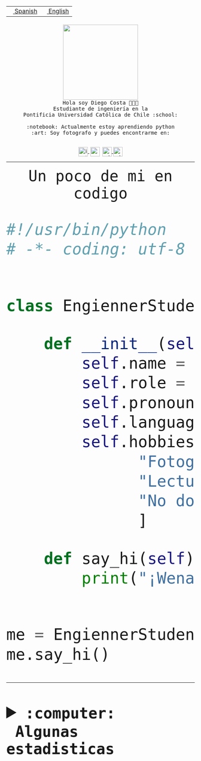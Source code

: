 <table border="0"  align="right">
 <tr><td><a href="README.md"><img src="https://upload.wikimedia.org/wikipedia/commons/thumb/8/89/Bandera_de_Espa%C3%B1a.svg/1200px-Bandera_de_Espa%C3%B1a.svg.png" height="10"> Spanish</a></td>
 <td><a href="README.en.md"><img src="https://upload.wikimedia.org/wikipedia/commons/a/a4/Flag_of_the_United_States.svg" height="10"> English</a></td></tr>
</table><br><br><br>


<p align="center">
  <img src="https://github.com/diegocostares/diegocostares/blob/main/Images/aaa2.gif?raw=true" height="200px" weight="200px">
  <br><samp>
    Hola soy Diego Costa 👨🏻‍💻<br>
    Estudiante de ingeniería en la <br>
    Pontificia Universidad Católica de Chile :school:<br>
  <br>
    :notebook: Actualmente estoy aprendiendo python <br>
    :art: Soy fotografo y puedes encontrarme en: <br>
  <br></samp>
  
</p>

<p align="center">
   <a href="https://instagram.com/diegocosta_no" target="blank">
    <img 
    align="center" src="https://cdn.jsdelivr.net/npm/simple-icons@3.0.1/icons/instagram.svg" alt="instagram" height="25px" width="25px" />
  </a>
  <a style="border: 3px solid; color: white;"href="https://t.me/diegocosta_no" target="blank">
  <img
  align="center" alt="Telegram" width="25px" src="https://icons-for-free.com/iconfiles/png/512/Telegram-1324888767380505522.png" />
</a>
<a href="https://api.whatsapp.com/send?phone=56971897835&text=Hola!" target="blank">
  <img
  align="center" alt="wtsp" width="25px" src="https://img.icons8.com/pastel-glyph/2x/whatsapp--v2.png" />
</a>
<a href="https://www.linkedin.com/in/diego-costa-786249213/" target="blank">
  <img
  align="center" alt="wtsp" width="25px" src="https://img.icons8.com/metro/452/linkedin.png" />
</a>

  </a>
</p>

---


<p align="center"><font size="25"><samp>Un poco de mi en codigo</samp></front></p>


```python
#!/usr/bin/python
# -*- coding: utf-8 -*-


class EngiennerStudent:

    def __init__(self):
        self.name = "Diego Costa"
        self.role = "Estudiante"
        self.pronouns = "he/him"
        self.language_spoken = ["es_CL", "en_US"]
        self.hobbies = [
              "Fotografia",
              "Lectura",
              "No dormir",
              ]

    def say_hi(self):
        print("¡Wena mundo!")


me = EngiennerStudent()
me.say_hi()
```
---
<details>
  <summary><b><samp>:computer: &nbsp;Algunas estadisticas</samp></b></summary>
  <br/></p>

<!--START_SECTION:waka-->
![Code Time](http://img.shields.io/badge/Code%20Time-792%20hrs%2043%20mins-blue)

**Soy nocturno 🦉** 

```text
🌞 Mañana                 9 commits           ░░░░░░░░░░░░░░░░░░░░░░░░░   00.41 % 
🌆 Día                    684 commits         ████████░░░░░░░░░░░░░░░░░   30.85 % 
🌃 Tarde                  952 commits         ███████████░░░░░░░░░░░░░░   42.94 % 
🌙 Noche                  572 commits         ██████░░░░░░░░░░░░░░░░░░░   25.80 % 
```
📅 **Soy más productivo los Martes** 

```text
Lunes                    342 commits         ████░░░░░░░░░░░░░░░░░░░░░   15.43 % 
Martes                   450 commits         █████░░░░░░░░░░░░░░░░░░░░   20.30 % 
Miércoles                301 commits         ███░░░░░░░░░░░░░░░░░░░░░░   13.58 % 
Jueves                   278 commits         ███░░░░░░░░░░░░░░░░░░░░░░   12.54 % 
Viernes                  366 commits         ████░░░░░░░░░░░░░░░░░░░░░   16.51 % 
Sábado                   204 commits         ██░░░░░░░░░░░░░░░░░░░░░░░   09.20 % 
Domingo                  276 commits         ███░░░░░░░░░░░░░░░░░░░░░░   12.45 % 
```


📊 **Esta semana me dediqué a** 

```text
🐱‍💻 Proyectos: 
proyecto-grupo-07-main   1 hr 54 mins        ███████████░░░░░░░░░░░░░░   44.79 % 
Arqui-31                 1 hr 7 mins         ███████░░░░░░░░░░░░░░░░░░   26.51 % 
2023-1-S4-Grupo2-Backend 46 mins             █████░░░░░░░░░░░░░░░░░░░░   18.38 % 
latex-templates          22 mins             ██░░░░░░░░░░░░░░░░░░░░░░░   08.96 % 
TempLex                  2 mins              ░░░░░░░░░░░░░░░░░░░░░░░░░   01.17 % 
```


 Last Updated on 15/04/2023 06:22:59 UTC
<!--END_SECTION:waka-->
  
  

<p align="center"> <img src="https://github-readme-stats.vercel.app/api?username=diegocostares&show_icons=true&theme=ayu-mirage" alt="abhisheknaiidu" /></p>
 
</details>
